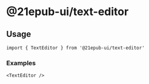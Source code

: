 # @21epub-ui/text-editor

## Usage

```tsx
import { TextEditor } from '@21epub-ui/text-editor'
```

### Examples

```tsx
<TextEditor />
```
